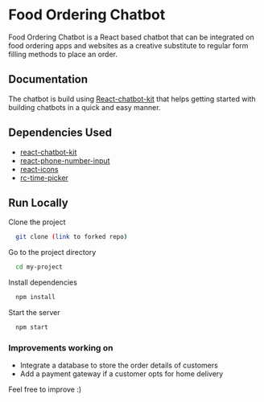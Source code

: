 # Food Ordering Chatbot
Food Ordering Chatbot is a React based chatbot that can be integrated on food ordering apps and websites as a creative substitute to regular form filling methods to place an order.

## Documentation
The chatbot is build using [React-chatbot-kit](https://fredrikoseberg.github.io/react-chatbot-kit-docs/) that helps getting started with building chatbots in a quick and easy manner.

## Dependencies Used
- [react-chatbot-kit](https://www.npmjs.com/package/react-chatbot-kit)
- [react-phone-number-input](https://www.npmjs.com/package/react-phone-number-input)
- [react-icons](https://react-icons.github.io/react-icons/)
- [rc-time-picker](https://www.npmjs.com/package/rc-time-picker)
## Run Locally

Clone the project

```bash
  git clone (link to forked repo)
```

Go to the project directory

```bash
  cd my-project
```

Install dependencies

```bash
  npm install
```


Start the server

```bash
  npm start
```
### Improvements working on
- Integrate a database to store the order details of customers
- Add a payment gateway if a customer opts for home delivery

Feel free to improve :)
  
